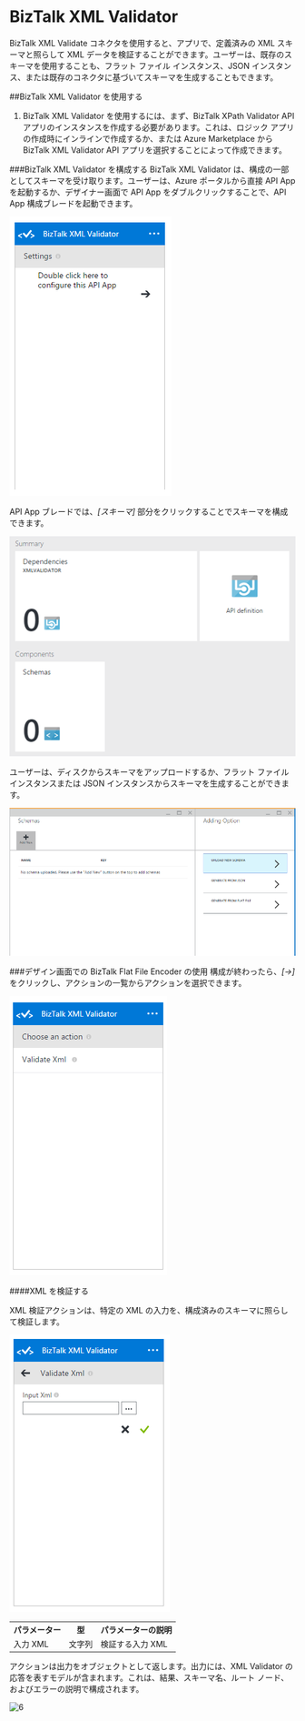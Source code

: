 <properties
   pageTitle="BizTalk XML Validator"
   description="BizTalk XML Validator"
   services="app-service\logic"
   documentationCenter=".net,nodejs,java"
   authors="rajram"
   manager="dwrede"
   editor=""/>

<tags
   ms.service="app-service-logic"
   ms.devlang="multiple"
   ms.topic="article"
   ms.tgt_pltfrm="na"
   ms.workload="integration"
   ms.date="03/20/2015"
   ms.author="rajram"/>

# BizTalk XML Validator

BizTalk XML Validate コネクタを使用すると、アプリで、定義済みの XML スキーマと照らして XML データを検証することができます。ユーザーは、既存のスキーマを使用することも、フラット ファイル インスタンス、JSON インスタンス、または既存のコネクタに基づいてスキーマを生成することもできます。

##BizTalk XML Validator を使用する
1. BizTalk XML Validator を使用するには、まず、BizTalk XPath Validator API アプリのインスタンスを作成する必要があります。これは、ロジック アプリの作成時にインラインで作成するか、または Azure Marketplace から BizTalk XML Validator API アプリを選択することによって作成できます。

###BizTalk XML Validator を構成する
BizTalk XML Validator は、構成の一部としてスキーマを受け取ります。ユーザーは、Azure ポータルから直接 API App を起動するか、デザイナー画面で API App をダブルクリックすることで、API App 構成ブレードを起動できます。

![BizTalk XML Validator の構成][1]

API App ブレードでは、*[スキーマ]* 部分をクリックすることでスキーマを構成できます。

![BizTalk XML Validator のスキーマ部分][2]

ユーザーは、ディスクからスキーマをアップロードするか、フラット ファイル インスタンスまたは JSON インスタンスからスキーマを生成することができます。

![BizTalk XML Validator のスキーマ][3]


###デザイン画面での BizTalk Flat File Encoder の使用
構成が終わったら、*[->]* をクリックし、アクションの一覧からアクションを選択できます。

![BizTalk XML Validator のアクション リスト][4]

####XML を検証する

XML 検証アクションは、特定の XML の入力を、構成済みのスキーマに照らして検証します。

![BizTalk XML Validator の XML の検証][5]

<table>
	<tr>
		<th>パラメーター</th>
		<th>型</th>
		<th>パラメーターの説明</th>
	</tr>
	<tr>
		<td>入力 XML</td>
		<td>文字列</td>
		<td>検証する入力 XML</td>
	</tr>
</table>


アクションは出力をオブジェクトとして返します。出力には、XML Validator の応答を表すモデルが含まれます。これは、結果、スキーマ名、ルート ノード、およびエラーの説明で構成されます。

![6]

<!-- References -->
[1]: ./media/app-service-logic-xml-validator/XmlValidator.ClickToConfigure.PNG
[2]: ./media/app-service-logic-xml-validator/XmlValidator.SchemasPart.PNG
[3]: ./media/app-service-logic-xml-validator/XmlValidator.SchemaUpload.PNG
[4]: ./media/app-service-logic-xml-validator/XmlValidator.ListOfActions.PNG
[5]: ./media/app-service-logic-xml-validator/XmlValidator.ValidateXml.PNG
[6]: ./media/app-service-logic-xml-validator/img1.PNG
 

<!---HONumber=62-->